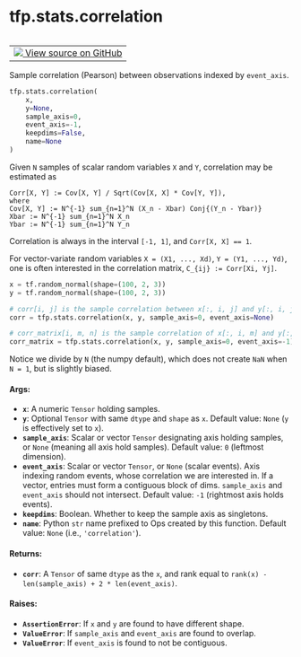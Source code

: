<div itemscope itemtype="http://developers.google.com/ReferenceObject">
<meta itemprop="name" content="tfp.stats.correlation" />
<meta itemprop="path" content="Stable" />
</div>

# tfp.stats.correlation


<table class="tfo-notebook-buttons tfo-api" align="left">

<td>
  <a target="_blank" href="https://github.com/tensorflow/probability/blob/master/tensorflow_probability/python/stats/sample_stats.py">
    <img src="https://www.tensorflow.org/images/GitHub-Mark-32px.png" />
    View source on GitHub
  </a>
</td></table>



Sample correlation (Pearson) between observations indexed by `event_axis`.

``` python
tfp.stats.correlation(
    x,
    y=None,
    sample_axis=0,
    event_axis=-1,
    keepdims=False,
    name=None
)
```



<!-- Placeholder for "Used in" -->

Given `N` samples of scalar random variables `X` and `Y`, correlation may be
estimated as

```none
Corr[X, Y] := Cov[X, Y] / Sqrt(Cov[X, X] * Cov[Y, Y]),
where
Cov[X, Y] := N^{-1} sum_{n=1}^N (X_n - Xbar) Conj{(Y_n - Ybar)}
Xbar := N^{-1} sum_{n=1}^N X_n
Ybar := N^{-1} sum_{n=1}^N Y_n
```

Correlation is always in the interval `[-1, 1]`, and `Corr[X, X] == 1`.

For vector-variate random variables `X = (X1, ..., Xd)`, `Y = (Y1, ..., Yd)`,
one is often interested in the correlation matrix, `C_{ij} := Corr[Xi, Yj]`.

```python
x = tf.random_normal(shape=(100, 2, 3))
y = tf.random_normal(shape=(100, 2, 3))

# corr[i, j] is the sample correlation between x[:, i, j] and y[:, i, j].
corr = tfp.stats.correlation(x, y, sample_axis=0, event_axis=None)

# corr_matrix[i, m, n] is the sample correlation of x[:, i, m] and y[:, i, n]
corr_matrix = tfp.stats.correlation(x, y, sample_axis=0, event_axis=-1)
```

Notice we divide by `N` (the numpy default), which does not create `NaN`
when `N = 1`, but is slightly biased.

#### Args:


* <b>`x`</b>:  A numeric `Tensor` holding samples.
* <b>`y`</b>:  Optional `Tensor` with same `dtype` and `shape` as `x`.
  Default value: `None` (`y` is effectively set to `x`).
* <b>`sample_axis`</b>: Scalar or vector `Tensor` designating axis holding samples, or
  `None` (meaning all axis hold samples).
  Default value: `0` (leftmost dimension).
* <b>`event_axis`</b>:  Scalar or vector `Tensor`, or `None` (scalar events).
  Axis indexing random events, whose correlation we are interested in.
  If a vector, entries must form a contiguous block of dims. `sample_axis`
  and `event_axis` should not intersect.
  Default value: `-1` (rightmost axis holds events).
* <b>`keepdims`</b>:  Boolean.  Whether to keep the sample axis as singletons.
* <b>`name`</b>: Python `str` name prefixed to Ops created by this function.
      Default value: `None` (i.e., `'correlation'`).


#### Returns:


* <b>`corr`</b>: A `Tensor` of same `dtype` as the `x`, and rank equal to
  `rank(x) - len(sample_axis) + 2 * len(event_axis)`.


#### Raises:


* <b>`AssertionError`</b>:  If `x` and `y` are found to have different shape.
* <b>`ValueError`</b>:  If `sample_axis` and `event_axis` are found to overlap.
* <b>`ValueError`</b>:  If `event_axis` is found to not be contiguous.